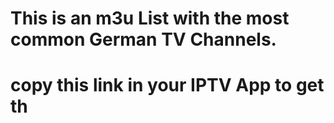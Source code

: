 # This is an m3u List with the most common German TV Channels.
# copy this link in your IPTV App to get th
